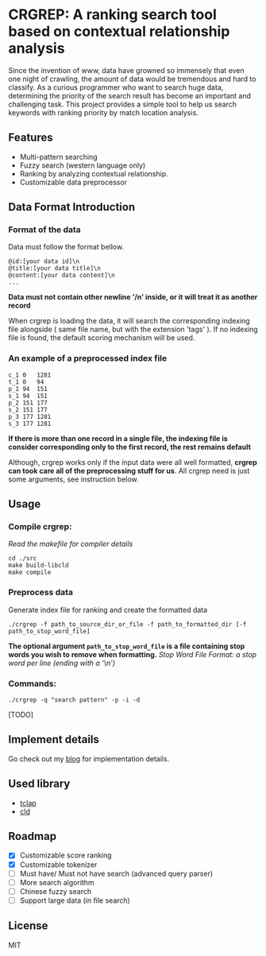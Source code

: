 # CRGREP: A ranking search tool based on contextual relationship analysis

Since the invention of www, data have growned so immensely that even one night of crawling, the amount of data would be tremendous and hard to classify. As a curious programmer who want to search huge data, determining the priority of the search result has become an important and challenging task. This project provides a simple tool to help us search keywords with ranking priority by match location analysis.

## Features

- Multi-pattern searching 
- Fuzzy search (western language only)
- Ranking by analyzing contextual relationship.
- Customizable data preprocessor


## Data Format Introduction

### Format of the data
Data must follow the format bellow.

```
@id:[your data id]\n
@title:[your data title]\n
@content:[your data content]\n
...
```
**Data must not contain other newline '/n' inside, or it will treat it as another record**

When crgrep is loading the data, it will search the corresponding indexing file alongside ( same file name, but with the extension 'tags' ). If no indexing file is found, the default scoring mechanism will be used.

### An example of a preprocessed index file

```
c_1	0	1281
t_1	0	94
p_1	94	151
s_1	94	151
p_2	151	177
s_2	151	177
p_3	177	1281
s_3	177	1281
```
**If there is more than one record in a single file, the indexing file is consider corresponding only to the first record, the rest remains default**

Although, crgrep works only if the input data were all well formatted, **crgrep can took care all of the preprocessing stuff for us**. All crgrep need is just some arguments, see instruction below.

## Usage

### Compile crgrep:
*Read the makefile for compiler details*

```
cd ./src
make build-libcld
make compile
```

### Preprocess data

Generate index file for ranking and create the formatted data

```
./crgrep -f path_to_source_dir_or_file -f path_to_formatted_dir [-f path_to_stop_word_file]
```
**The optional argument `path_to_stop_word_file` is a file containing stop words you wish to remove when formatting.**
*Stop Word File Format: a stop word per line (ending with a '\n')*


### Commands:

```
./crgrep -q "search pattern" -p -i -d
```
[TODO]

## Implement details

Go check out my [blog](https://cwayne.github.io "blog") for implementation details.


## Used library

- [tclap](http://tclap.sourceforge.net/ "clap")
- [cld](https://github.com/mzsanford/cld 'CLD')

## Roadmap

- [x] Customizable score ranking
- [x] Customizable tokenizer
- [ ] Must have/ Must not have search (advanced query parser)
- [ ] More search algorithm
- [ ] Chinese fuzzy search
- [ ] Support large data (in file search)

## License

MIT
